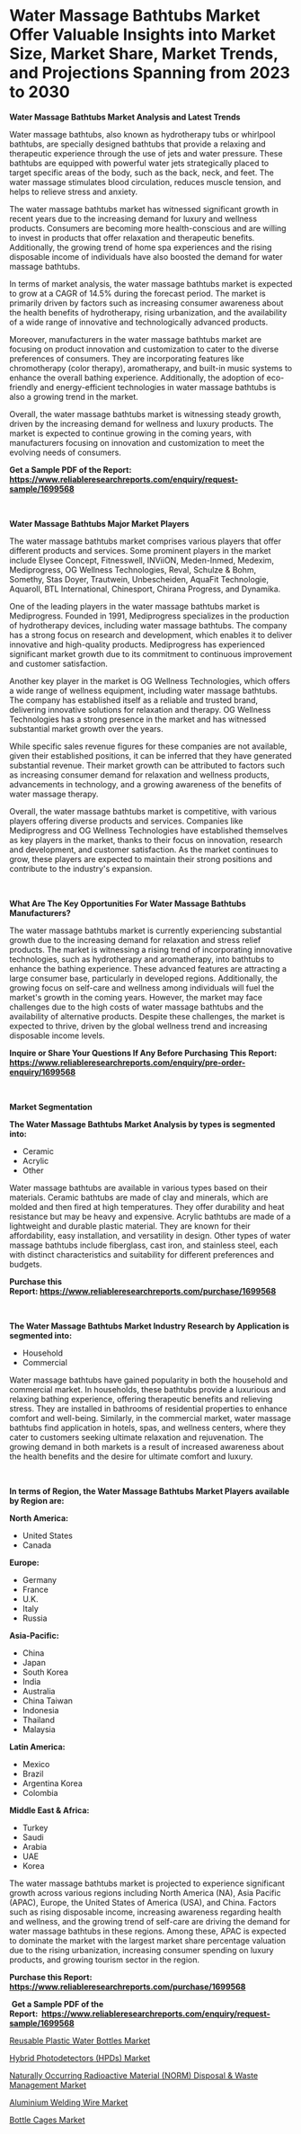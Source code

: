 <p><h1>Water Massage Bathtubs Market Offer Valuable Insights into Market Size, Market Share, Market Trends, and Projections Spanning from 2023 to 2030</h1></p><p><strong>Water Massage Bathtubs Market Analysis and Latest Trends</strong></p>
<p><p>Water massage bathtubs, also known as hydrotherapy tubs or whirlpool bathtubs, are specially designed bathtubs that provide a relaxing and therapeutic experience through the use of jets and water pressure. These bathtubs are equipped with powerful water jets strategically placed to target specific areas of the body, such as the back, neck, and feet. The water massage stimulates blood circulation, reduces muscle tension, and helps to relieve stress and anxiety.</p><p>The water massage bathtubs market has witnessed significant growth in recent years due to the increasing demand for luxury and wellness products. Consumers are becoming more health-conscious and are willing to invest in products that offer relaxation and therapeutic benefits. Additionally, the growing trend of home spa experiences and the rising disposable income of individuals have also boosted the demand for water massage bathtubs.</p><p>In terms of market analysis, the water massage bathtubs market is expected to grow at a CAGR of 14.5% during the forecast period. The market is primarily driven by factors such as increasing consumer awareness about the health benefits of hydrotherapy, rising urbanization, and the availability of a wide range of innovative and technologically advanced products.</p><p>Moreover, manufacturers in the water massage bathtubs market are focusing on product innovation and customization to cater to the diverse preferences of consumers. They are incorporating features like chromotherapy (color therapy), aromatherapy, and built-in music systems to enhance the overall bathing experience. Additionally, the adoption of eco-friendly and energy-efficient technologies in water massage bathtubs is also a growing trend in the market.</p><p>Overall, the water massage bathtubs market is witnessing steady growth, driven by the increasing demand for wellness and luxury products. The market is expected to continue growing in the coming years, with manufacturers focusing on innovation and customization to meet the evolving needs of consumers.</p></p>
<p><strong>Get a Sample PDF of the Report:&nbsp; <a href="https://www.reliableresearchreports.com/enquiry/request-sample/1699568">https://www.reliableresearchreports.com/enquiry/request-sample/1699568</a></strong></p>
<p>&nbsp;</p>
<p><strong>Water Massage Bathtubs Major Market Players</strong></p>
<p><p>The water massage bathtubs market comprises various players that offer different products and services. Some prominent players in the market include Elysee Concept, Fitnesswell, INViiON, Meden-Inmed, Medexim, Mediprogress, OG Wellness Technologies, Reval, Schulze & Bohm, Somethy, Stas Doyer, Trautwein, Unbescheiden, AquaFit Technologie, Aquaroll, BTL International, Chinesport, Chirana Progress, and Dynamika.</p><p>One of the leading players in the water massage bathtubs market is Mediprogress. Founded in 1991, Mediprogress specializes in the production of hydrotherapy devices, including water massage bathtubs. The company has a strong focus on research and development, which enables it to deliver innovative and high-quality products. Mediprogress has experienced significant market growth due to its commitment to continuous improvement and customer satisfaction.</p><p>Another key player in the market is OG Wellness Technologies, which offers a wide range of wellness equipment, including water massage bathtubs. The company has established itself as a reliable and trusted brand, delivering innovative solutions for relaxation and therapy. OG Wellness Technologies has a strong presence in the market and has witnessed substantial market growth over the years.</p><p>While specific sales revenue figures for these companies are not available, given their established positions, it can be inferred that they have generated substantial revenue. Their market growth can be attributed to factors such as increasing consumer demand for relaxation and wellness products, advancements in technology, and a growing awareness of the benefits of water massage therapy.</p><p>Overall, the water massage bathtubs market is competitive, with various players offering diverse products and services. Companies like Mediprogress and OG Wellness Technologies have established themselves as key players in the market, thanks to their focus on innovation, research and development, and customer satisfaction. As the market continues to grow, these players are expected to maintain their strong positions and contribute to the industry's expansion.</p></p>
<p>&nbsp;</p>
<p><strong>What Are The Key Opportunities For Water Massage Bathtubs Manufacturers?</strong></p>
<p><p>The water massage bathtubs market is currently experiencing substantial growth due to the increasing demand for relaxation and stress relief products. The market is witnessing a rising trend of incorporating innovative technologies, such as hydrotherapy and aromatherapy, into bathtubs to enhance the bathing experience. These advanced features are attracting a large consumer base, particularly in developed regions. Additionally, the growing focus on self-care and wellness among individuals will fuel the market's growth in the coming years. However, the market may face challenges due to the high costs of water massage bathtubs and the availability of alternative products. Despite these challenges, the market is expected to thrive, driven by the global wellness trend and increasing disposable income levels.</p></p>
<p><strong>Inquire or Share Your Questions If Any Before Purchasing This Report: <a href="https://www.reliableresearchreports.com/enquiry/pre-order-enquiry/1699568">https://www.reliableresearchreports.com/enquiry/pre-order-enquiry/1699568</a></strong></p>
<p>&nbsp;</p>
<p><strong>Market Segmentation</strong></p>
<p><strong>The Water Massage Bathtubs Market Analysis by types is segmented into:</strong></p>
<p><ul><li>Ceramic</li><li>Acrylic</li><li>Other</li></ul></p>
<p><p>Water massage bathtubs are available in various types based on their materials. Ceramic bathtubs are made of clay and minerals, which are molded and then fired at high temperatures. They offer durability and heat resistance but may be heavy and expensive. Acrylic bathtubs are made of a lightweight and durable plastic material. They are known for their affordability, easy installation, and versatility in design. Other types of water massage bathtubs include fiberglass, cast iron, and stainless steel, each with distinct characteristics and suitability for different preferences and budgets.</p></p>
<p><strong>Purchase this Report:&nbsp;<a href="https://www.reliableresearchreports.com/purchase/1699568">https://www.reliableresearchreports.com/purchase/1699568</a></strong></p>
<p>&nbsp;</p>
<p><strong>The Water Massage Bathtubs Market Industry Research by Application is segmented into:</strong></p>
<p><ul><li>Household</li><li>Commercial</li></ul></p>
<p><p>Water massage bathtubs have gained popularity in both the household and commercial market. In households, these bathtubs provide a luxurious and relaxing bathing experience, offering therapeutic benefits and relieving stress. They are installed in bathrooms of residential properties to enhance comfort and well-being. Similarly, in the commercial market, water massage bathtubs find application in hotels, spas, and wellness centers, where they cater to customers seeking ultimate relaxation and rejuvenation. The growing demand in both markets is a result of increased awareness about the health benefits and the desire for ultimate comfort and luxury.</p></p>
<p>&nbsp;</p>
<p><strong>In terms of Region, the Water Massage Bathtubs Market Players available by Region are:</strong></p>
<p>
    <p> <strong> North America: </strong>
        <ul>
            <li>United States</li>
            <li>Canada</li>
        </ul>
        </p> 
    <p> <strong> Europe: </strong>
        <ul>
            <li>Germany</li>
            <li>France</li>
            <li>U.K.</li>
            <li>Italy</li>
            <li>Russia</li>
        </ul>
        </p> 
    <p> <strong> Asia-Pacific: </strong>
        <ul>
            <li>China</li>
            <li>Japan</li>
            <li>South Korea</li>
            <li>India</li>
            <li>Australia</li>
            <li>China Taiwan</li>
            <li>Indonesia</li>
            <li>Thailand</li>
            <li>Malaysia</li>
        </ul>
        </p> 
    <p> <strong> Latin America: </strong>
        <ul>
            <li>Mexico</li>
            <li>Brazil</li>
            <li>Argentina Korea</li>
            <li>Colombia</li>
        </ul>
        </p> 
    <p> <strong> Middle East & Africa: </strong>
        <ul>
            <li>Turkey</li>
            <li>Saudi</li>
            <li>Arabia</li>
            <li>UAE</li>
            <li>Korea</li>
        </ul>
    </p>
    </p>
<p><p>The water massage bathtubs market is projected to experience significant growth across various regions including North America (NA), Asia Pacific (APAC), Europe, the United States of America (USA), and China. Factors such as rising disposable income, increasing awareness regarding health and wellness, and the growing trend of self-care are driving the demand for water massage bathtubs in these regions. Among these, APAC is expected to dominate the market with the largest market share percentage valuation due to the rising urbanization, increasing consumer spending on luxury products, and growing tourism sector in the region.</p></p>
<p><strong>Purchase this Report: <a href="https://www.reliableresearchreports.com/purchase/1699568">https://www.reliableresearchreports.com/purchase/1699568</a></strong></p>
<p>&nbsp;<strong>Get a Sample PDF of the Report:&nbsp;&nbsp;<a href="https://www.reliableresearchreports.com/enquiry/request-sample/1699568">https://www.reliableresearchreports.com/enquiry/request-sample/1699568</a></strong></p>
<p><strong></strong></p>
<p><p><a href="https://github.com/pizolina/Market-Research-Report-List-1/blob/main/reusable-plastic-water-bottles-market.md">Reusable Plastic Water Bottles Market</a></p><p><a href="https://medium.com/@sanju991215/hybrid-photodetectors-hpds-market-the-key-to-successful-business-strategy-forecast-till-2030-4f51fa86a733">Hybrid Photodetectors (HPDs) Market</a></p><p><a href="https://medium.com/@santo151299/naturally-occurring-radioactive-material-norm-disposal-waste-management-market-trends-and-291a881049d4">Naturally Occurring Radioactive Material (NORM) Disposal & Waste Management Market</a></p><p><a href="https://www.linkedin.com/pulse/aluminium-welding-wire-market-share-amp-new-trends-analysis-kecoc/">Aluminium Welding Wire Market</a></p><p><a href="https://github.com/sofayahoo2023/Market-Research-Report-List-1/blob/main/bottle-cages-market.md">Bottle Cages Market</a></p></p>